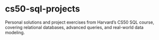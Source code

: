 # cs50-sql-projects
Personal solutions and project exercises from Harvard’s CS50 SQL course, covering relational databases, advanced queries, and real-world data modeling.
